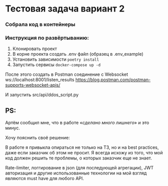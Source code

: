 # Тестовая задача вариант 2

### Собрала код в контейнеры

### Инструкция по развёртыванию:
1. Клонировать проект
2. В корне проекта создать .env файл (образец в .env_example)
3. Установить зависимости `poetry install`
4. Запустить сервисы `docker-compose up -d`

После этого создать в Postman соединение с Websocket ws://localhost:8001/listen_results
https://blog.postman.com/postman-supports-websocket-apis/

И запустить src/api/ddos_script.py

## PS:
Артём сообщил мне, что в работе «_сделано много лишнего_» и это минус.


Хочу пояснить своё решение:


В работе я привыкла опираться не только на ТЗ, но и на best practices, даже если заказчик об этом не просит.
Я всегда исхожу из того, что мой код должен решить те проблемы, о которых заказчик еще не знает.

Rate-limiter, логгирование в json (для последующей агрегации), 
JWT авторизация и другие использованные технологии на мой взгляд являются must have для любого API.
